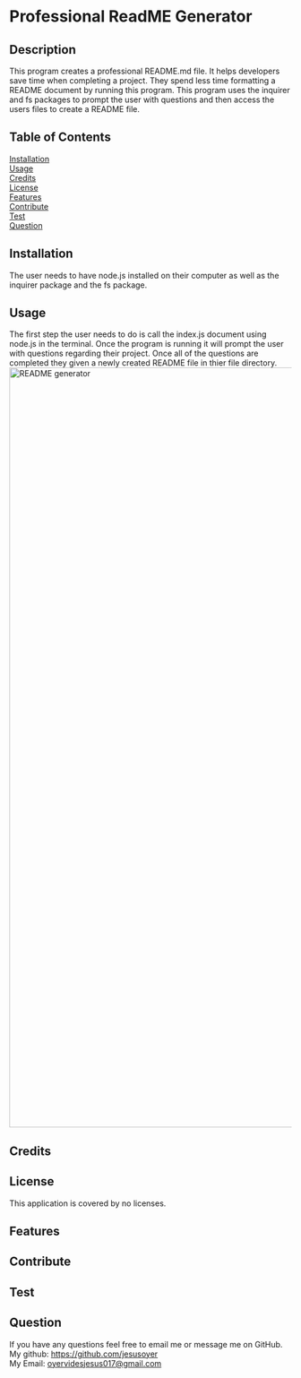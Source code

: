 
 
# Professional ReadME Generator
## Description
This program creates a professional README.md file. It helps 
developers save time when completing a project. They spend less time formatting a README document by running this program. This program uses the inquirer and fs packages to prompt the user with questions and then access the users files to create a README file.

## Table of Contents
[Installation](#installation)<br>
[Usage](#usage)<br>
[Credits](#credits)<br>
[License](#license)<br>
[Features](#features)<br>
[Contribute](#contribute)<br>
[Test](#test)<br>
[Question](#question)<br>

## Installation
The user needs to have node.js installed on their computer as well as the inquirer package and the fs package.

## Usage
The first step the user needs to do is call the index.js document using node.js in the terminal. Once the program is running it will prompt the user with questions regarding their project. Once all of the questions are completed they given a newly created README file in thier file directory.<br>
<img width="1357" alt="README generator" src="https://user-images.githubusercontent.com/88277371/167919134-ef0febce-3a85-44a9-a0cb-4dc6997dc0a2.png">

## Credits



## License
This application is covered by no licenses.

## Features


## Contribute


## Test


## Question
If you have any questions feel free to email me or message me on GitHub.<br>
My github: https://github.com/jesusoyer<br>
My Email: oyervidesjesus017@gmail.com





